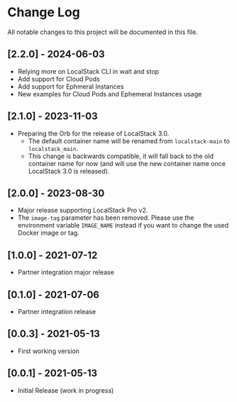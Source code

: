 # Change Log

All notable changes to this project will be documented in this file.

## [2.2.0] - 2024-06-03
- Relying more on LocalStack CLI in wait and stop
- Add support for Cloud Pods
- Add support for Ephmeral Instances
- New examples for Cloud Pods and Ephemeral Instances usage

## [2.1.0] - 2023-11-03
- Preparing the Orb for the release of LocalStack 3.0.
  - The default container name will be renamed from `localstack-main` to `localstack_main`.
  - This change is backwards compatible, it will fall back to the old container name for now (and will use the new container name once LocalStack 3.0 is released).

## [2.0.0] - 2023-08-30
- Major release supporting LocalStack Pro v2.
- The `image-tag` parameter has been removed. Please use the environment variable `IMAGE_NAME` instead if you want to change the used Docker image or tag.

## [1.0.0] - 2021-07-12
- Partner integration major release

## [0.1.0] - 2021-07-06
- Partner integration release

## [0.0.3] - 2021-05-13
- First working version

## [0.0.1] - 2021-05-13
- Initial Release (work in progress)
